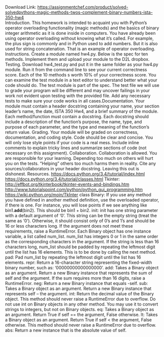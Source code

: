 Download Link: https://assignmentchef.com/product/solved-solvedpythons-magic-methods-twos-complement-binary-numbers-ista-350-hw4
<br>
Introduction. This homework is intended to acquaint you with Python’s operator overloading functionality (magic methods) and the basics of binary integer arithmetic as it is done inside in computers. You have already been using operator overloading without knowing what it’s called. For example, the plus sign is commonly and in Python used to add numbers. But it is also used for string concatenation. That is an example of operator overloading. Instructions. Create a module named hw4.py. Below is the spec for ten methods. Implement them and upload your module to the D2L dropbox. Testing. Download hw4_test.py and put it in the same folder as your hw4.py module. Run it from the command line to see your current correctness score. Each of the 10 methods s worth 10% of your correctness score. You can examine the test module in a text editor to understand better what your code should do. The test module is part of the spec. The test file we will use to grade your program will be different and may uncover failings in your work not evident upon testing with the provided file. Add any necessary tests to make sure your code works in all cases.Documentation. Your module must contain a header docstring containing your name, your section leader’s name, the date, ISTA 350 Hw4, and a brief summary of the module. Each method/function must contain a docstring. Each docstring should include a description of the function’s purpose, the name, type, and purpose of each parameter, and the type and meaning of the function’s return value. Grading. Your module will be graded on correctness, documentation, and coding style. Code should be clear and concise. You will only lose style points if your code is a real mess. Include inline comments to explain tricky lines and summarize sections of code (not necessary on this assignment). Collaboration. Collaboration is allowed. You are responsible for your learning. Depending too much on others will hurt you on the tests. “Helping” others too much harms them in reality. Cite any sources/collaborators in your header docstring. Leaving this out is dishonest. Resources. https://docs.python.org/3.4/tutorial/index.html https://docs.python.org/3.4/tutorial/classes.html Tkinter: http://effbot.org/tkinterbook/tkinter-events-and-bindings.htm http://www.tutorialspoint.com/python/python_gui_programming.htm https://wiki.python.org/moin/TkInter class Binary: If you use any method you have defined in another method definition, use the overloaded operator, if there is one. For instance, you will lose points if we see anything like bin1.__add__(bin2). This should be bin1 + bin2. init: init has one string parameter with a default argument of ‘0’. This string can be the empty string (treat the same as ‘0’). Otherwise, it should consist only of 0’s and 1’s and should be 16 or less characters long. If the argument does not meet these requirements, raise a RuntimeError. Each Binary object has one instance variable, a list called num_list. num_list has integers 0 or 1 in the same order as the corresponding characters in the argument. If the string is less than 16 characters long, num_list should be padded by repeating the leftmost digit until the list has 16 elements. This is to be done by calling the next method. pad: Pad num_list by repeating the leftmost digit until the list has 16 elements. repr: Return a 16-character string representing the fixed-width binary number, such as: ‘00000000000000000’. add: Takes a Binary object as an argument. Return a new Binary instance that represents the sum of self and the argument. If the sum requires more than 16 digits, raise a RuntimeError. neg: Return a new Binary instance that equals -self. sub: Takes a Binary object as an argument. Return a new Binary instance that represents self – the argument. int: Return the decimal value of the Binary object. This method should never raise a RuntimeError due to overflow. Do not use int on Binary objects in any other method. You may use it to convert strings to integers, but not on Binary objects. eq: Takes a Binary object as an argument. Return True if self == the argument, False otherwise. lt: Takes a Binary object as an argument. Return True if self &lt; the argument, False otherwise. This method should never raise a RuntimeError due to overflow. abs: Return a new instance that is the absolute value of self.